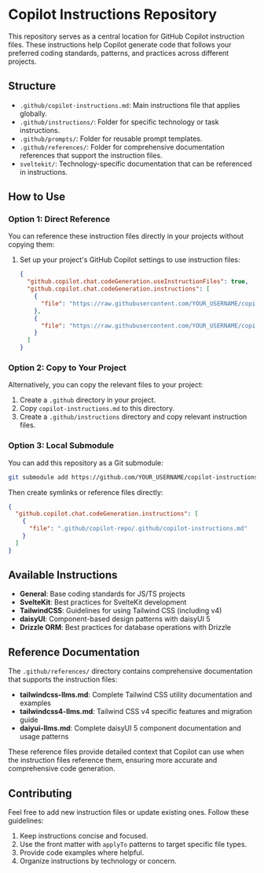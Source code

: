# Copilot Instructions Repository

This repository serves as a central location for GitHub Copilot instruction files. These instructions help Copilot generate code that follows your preferred coding standards, patterns, and practices across different projects.

## Structure

- `.github/copilot-instructions.md`: Main instructions file that applies globally.
- `.github/instructions/`: Folder for specific technology or task instructions.
- `.github/prompts/`: Folder for reusable prompt templates.
- `.github/references/`: Folder for comprehensive documentation references that support the instruction files.
- `sveltekit/`: Technology-specific documentation that can be referenced in instructions.

## How to Use

### Option 1: Direct Reference

You can reference these instruction files directly in your projects without copying them:

1. Set up your project's GitHub Copilot settings to use instruction files:
   ```json
   {
     "github.copilot.chat.codeGeneration.useInstructionFiles": true,
     "github.copilot.chat.codeGeneration.instructions": [
       {
         "file": "https://raw.githubusercontent.com/YOUR_USERNAME/copilot-instructions/main/.github/copilot-instructions.md"
       },
       {
         "file": "https://raw.githubusercontent.com/YOUR_USERNAME/copilot-instructions/main/.github/instructions/sveltekit.instructions.md"
       }
     ]
   }
   ```

### Option 2: Copy to Your Project

Alternatively, you can copy the relevant files to your project:

1. Create a `.github` directory in your project.
2. Copy `copilot-instructions.md` to this directory.
3. Create a `.github/instructions` directory and copy relevant instruction files.

### Option 3: Local Submodule

You can add this repository as a Git submodule:

```bash
git submodule add https://github.com/YOUR_USERNAME/copilot-instructions.git .github/copilot-repo
```

Then create symlinks or reference files directly:

```json
{
  "github.copilot.chat.codeGeneration.instructions": [
    {
      "file": ".github/copilot-repo/.github/copilot-instructions.md"
    }
  ]
}
```

## Available Instructions

- **General**: Base coding standards for JS/TS projects
- **SvelteKit**: Best practices for SvelteKit development
- **TailwindCSS**: Guidelines for using Tailwind CSS (including v4)
- **daisyUI**: Component-based design patterns with daisyUI 5
- **Drizzle ORM**: Best practices for database operations with Drizzle

## Reference Documentation

The `.github/references/` directory contains comprehensive documentation that supports the instruction files:

- **tailwindcss-llms.md**: Complete Tailwind CSS utility documentation and examples
- **tailwindcss4-llms.md**: Tailwind CSS v4 specific features and migration guide
- **daiyui-llms.md**: Complete daisyUI 5 component documentation and usage patterns

These reference files provide detailed context that Copilot can use when the instruction files reference them, ensuring more accurate and comprehensive code generation.

## Contributing

Feel free to add new instruction files or update existing ones. Follow these guidelines:

1. Keep instructions concise and focused.
2. Use the front matter with `applyTo` patterns to target specific file types.
3. Provide code examples where helpful.
4. Organize instructions by technology or concern.
